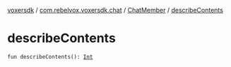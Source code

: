 [voxersdk](../../index.md) / [com.rebelvox.voxersdk.chat](../index.md) / [ChatMember](index.md) / [describeContents](./describe-contents.md)

# describeContents

`fun describeContents(): `[`Int`](https://kotlinlang.org/api/latest/jvm/stdlib/kotlin/-int/index.html)